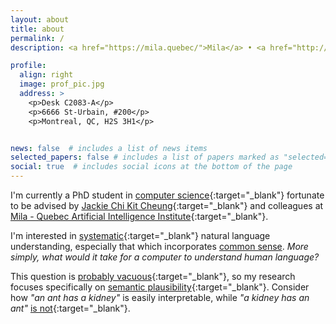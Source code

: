 ```yaml
---
layout: about
title: about
permalink: /
description: <a href="https://mila.quebec/">Mila</a> • <a href="http://rl.cs.mcgill.ca/">McGill University</a>

profile:
  align: right
  image: prof_pic.jpg
  address: >
    <p>Desk C2083-A</p>
    <p>6666 St-Urbain, #200</p>
    <p>Montreal, QC, H2S 3H1</p>


news: false  # includes a list of news items
selected_papers: false # includes a list of papers marked as "selected={true}"
social: true  # includes social icons at the bottom of the page
---
```


I'm currently a PhD student in [computer science](https://www.cs.mcgill.ca/){:target="_blank"} fortunate to be advised by [Jackie Chi Kit Cheung](https://www.cs.mcgill.ca/~jcheung/){:target="\_blank"} and colleagues at [Mila - Quebec Artificial Intelligence Institute](https://mila.quebec/en/mila/team/){:target="_blank"}.

I'm interested in [systematic](https://www.sciencedirect.com/science/article/pii/0010027788900315){:target="_blank"} natural language understanding, especially that which incorporates [common sense](https://dl.acm.org/doi/abs/10.5555/1624775.1624816).
_More simply, what would it take for a computer to understand human language?_

This question is [probably vacuous](https://academic.oup.com/mind/article/LIX/236/433/986238){:target="_blank"}, so my research focuses specifically on [semantic plausibility](https://pubmed.ncbi.nlm.nih.gov/21585487/){:target="_blank"}. 
Consider how _"an ant has a kidney"_ is easily interpretable, while _"a kidney has an ant"_ [is not](https://mitpress.mit.edu/books/aspects-theory-syntax){:target="_blank"}.
